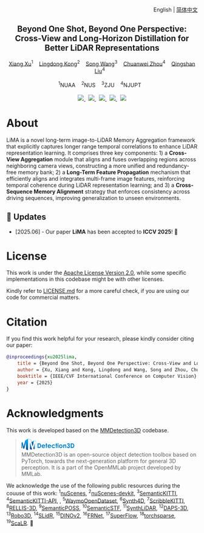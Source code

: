 <div align="right">English | <a href="./README_CN.md">简体中文</a></div>

<div align="center">
    <h2><strong>Beyond One Shot, Beyond One Perspective: Cross-View and Long-Horizon Distillation for Better LiDAR Representations</strong></h2>
</div>

<div align="center">
    <a href="https://xiangxu-0103.github.io/" target='_blank'>Xiang Xu</a><sup>1</sup>&nbsp;&nbsp;&nbsp;
    <a href="https://ldkong.com/" target='_blank'>Lingdong Kong</a><sup>2</sup>&nbsp;&nbsp;&nbsp;
    <a href="https://songw-zju.github.io/" target='_blank'>Song Wang</a><sup>3</sup>&nbsp;&nbsp;&nbsp;
    <a href="https://github.com/deepcharle" target='_blank'>Chuanwei Zhou</a><sup>4</sup>&nbsp;&nbsp;&nbsp;
    <a href="https://scholar.google.com/citations?user=2Pyf20IAAAAJ" target='_blank'>Qingshan Liu</a><sup>4</sup>&nbsp;&nbsp;&nbsp;
    </br></br>
    <sup>1</sup>NUAA&nbsp;&nbsp;&nbsp;
    <sup>2</sup>NUS&nbsp;&nbsp;&nbsp;
    <sup>3</sup>ZJU&nbsp;&nbsp;&nbsp;
    <sup>4</sup>NJUPT&nbsp;&nbsp;&nbsp;
</div>

<br/>

<div align="center">
    <a href="" target='_blank'>
        <img src="https://img.shields.io/badge/Paper-%F0%9F%93%83-lightblue">
    </a>&nbsp;
    <a href="" target='_blank'>
        <img src="https://img.shields.io/badge/Project-%F0%9F%94%97-blue">
    </a>&nbsp;
    <a href="" target='_blank'>
        <img src="https://img.shields.io/badge/Demo-%F0%9F%8E%AC-pink">
    </a>&nbsp;
    <a href="" target='_blank'>
        <img src="https://img.shields.io/badge/%E4%B8%AD%E8%AF%91%E7%89%88-%F0%9F%90%BC-red">
    </a>&nbsp;
    <a href="" target='_blank'>
        <img src="https://visitor-badge.laobi.icu/badge?page_id=Xiangxu-0103.LiMA&left_color=gray&right_color=lightgreen"/>
  </a>
</div>

# About

LiMA is a novel long-term image-to-LiDAR Memory Aggregation framework that explicitly captures longer range temporal correlations to enhance LiDAR representation learning. It comprises three key components: 1) a **Cross-View Aggregation** module that aligns and fuses overlapping regions across neighboring camera views, constructing a more unified and redundancy-free memory bank; 2) a **Long-Term Feature Propagation** mechanism that efficiently aligns and integrates multi-frame image features, reinforcing temporal coherence during LiDAR representation learning; and 3) a **Cross-Sequence Memory Alignment** strategy that enforces consistency across driving sequences, improving generalization to unseen environments.

## :memo: Updates

- \[2025.06\] - Our paper **LiMA** has been accepted to **ICCV 2025**! :tada:

# License

This work is under the [Apache License Version 2.0](https://www.apache.org/licenses/LICENSE-2.0), while some specific implementations in this codebase might be with other licenses.

Kindly refer to [LICENSE.md](./docs/LICENSE) for a more careful check, if you are using our code for commercial matters.

# Citation

If you find this work helpful for your research, please kindly consider citing our paper:

```bibtex
@inproceedings{xu2025lima,
    title = {Beyond One Shot, Beyond One Perspective: Cross-View and Long-Horizon Distillation for Better LiDAR Representations},
    author = {Xu, Xiang and Kong, Lingdong and Wang, Song and Zhou, Chuanwei and Liu, Qingshan},
    booktitle = {IEEE/CVF International Conference on Computer Vision},
    year = {2025}
}
```

# Acknowledgments

This work is developed based on the [MMDetection3D](https://github.com/open-mmlab/mmdetection3d) codebase.

> <img src="https://github.com/open-mmlab/mmdetection3d/blob/main/resources/mmdet3d-logo.png" width="30%"/><br>
> MMDetection3D is an open-source object detection toolbox based on PyTorch, towards the next-generation platform for general 3D perception. It is a part of the OpenMMLab project developed by MMLab.

We acknowledge the use of the following public resources during the couuse of this work: <sup>1</sup>[nuScenes](https://www.nuscenes.org/nuscenes), <sup>2</sup>[nuScenes-devkit](https://github.com/nutonomy/nuscenes-devkit), <sup>3</sup>[SemanticKITTI](http://www.semantic-kitti.org), <sup>4</sup>[SemanticKITTI-API](https://github.com/PRBonn/semantic-kitti-api), , <sup>5</sup>[WaymoOpenDataset](https://waymo.com/open), <sup>6</sup>[Synth4D](https://github.com/saltoricristiano/gipso-sfouda), <sup>7</sup>[ScribbleKITTI](https://github.com/ouenal/scribblekitti), <sup>8</sup>[RELLIS-3D](https://github.com/unmannedlab/RELLIS-3D), <sup>9</sup>[SemanticPOSS](http://www.poss.pku.edu.cn/semanticposs.html), <sup>10</sup>[SemanticSTF](https://github.com/xiaoaoran/SemanticSTF), <sup>11</sup>[SynthLiDAR](https://github.com/xiaoaoran/SynLiDAR), <sup>12</sup>[DAPS-3D](https://github.com/subake/DAPS3D), <sup>13</sup>[Robo3D](https://github.com/ldkong1205/Robo3D), <sup>14</sup>[SLidR](https://github.com/valeoai/SLidR), <sup>15</sup>[DINOv2](https://github.com/facebookresearch/dinov2), <sup>16</sup>[FRNet](https://github.com/Xiangxu-0103/FRNet), <sup>17</sup>[SuperFlow](https://github.com/Xiangxu-0103/SuperFlow), <sup>18</sup>[torchsparse](https://github.com/mit-han-lab/torchsparse), <sup>19</sup>[ScaLR](https://github.com/valeoai/ScaLR). :heart_decoration:
